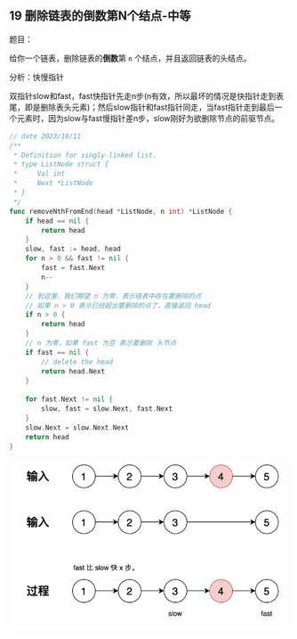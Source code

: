 ## 19 删除链表的倒数第N个结点-中等

题目：

给你一个链表，删除链表的**倒数**第 `n` 个结点，并且返回链表的头结点。



分析：快慢指针

双指针slow和fast，fast快指针先走n步(n有效，所以最坏的情况是快指针走到表尾，即是删除表头元素)；然后slow指针和fast指针同走，当fast指针走到最后一个元素时，因为slow与fast慢指针差n步，slow刚好为欲删除节点的前驱节点。

```go
// date 2023/10/11
/**
 * Definition for singly-linked list.
 * type ListNode struct {
 *     Val int
 *     Next *ListNode
 * }
 */
func removeNthFromEnd(head *ListNode, n int) *ListNode {
    if head == nil {
        return head
    }
    slow, fast := head, head
    for n > 0 && fast != nil {
        fast = fast.Next
        n--
    }
    // 到这里，我们期望 n 为零，表示链表中存在要删除的点
    // 如果 n > 0 表示已经超出要删除的点了，直接返回 head
    if n > 0 {
        return head
    }
    // n 为零，如果 fast 为空 表示要删除 头节点
    if fast == nil {
        // delete the head
        return head.Next
    }

    for fast.Next != nil {
        slow, fast = slow.Next, fast.Next
    }
    slow.Next = slow.Next.Next
    return head
}
```

![image](images/image019.png)
